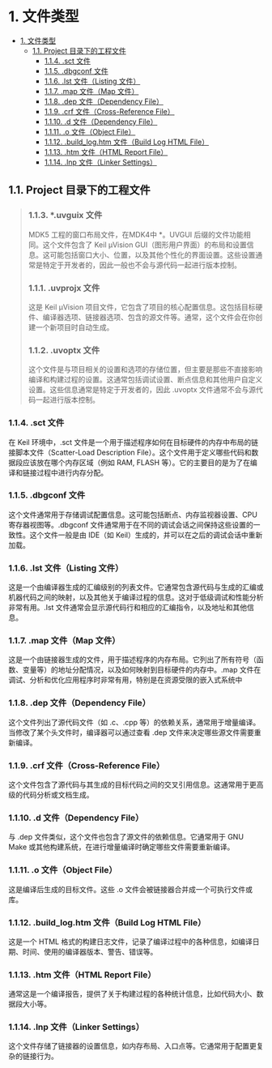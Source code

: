 # 1. 文件类型

- [1. 文件类型](#1-文件类型)
  - [1.1. Project 目录下的工程文件](#11-project-目录下的工程文件)
    - [1.1.4. .sct 文件](#114-sct-文件)
    - [1.1.5. .dbgconf 文件](#115-dbgconf-文件)
    - [1.1.6. .lst 文件（Listing 文件）](#116-lst-文件listing-文件)
    - [1.1.7. .map 文件（Map 文件）](#117-map-文件map-文件)
    - [1.1.8. .dep 文件（Dependency File）](#118-dep-文件dependency-file)
    - [1.1.9. .crf 文件（Cross-Reference File）](#119-crf-文件cross-reference-file)
    - [1.1.10. .d 文件（Dependency File）](#1110-d-文件dependency-file)
    - [1.1.11. .o 文件（Object File）](#1111-o-文件object-file)
    - [1.1.12. .build\_log.htm 文件（Build Log HTML File）](#1112-build_loghtm-文件build-log-html-file)
    - [1.1.13. .htm 文件（HTML Report File）](#1113-htm-文件html-report-file)
    - [1.1.14. .lnp 文件（Linker Settings）](#1114-lnp-文件linker-settings)


## 1.1. Project 目录下的工程文件
> ### 1.1.3. *.uvguix 文件
> MDK5 工程的窗口布局文件，在MDK4中 *。UVGUI 后缀的文件功能相同。这个文件包含了 Keil µVision GUI（图形用户界面）的布局和设置信息。这可能包括窗口大小、位置，以及其他个性化的界面设置。这些设置通常是特定于开发者的，因此一般也不会与源代码一起进行版本控制。
>
> ### 1.1.1. .uvprojx 文件
> 这是 Keil µVision 项目文件，它包含了项目的核心配置信息。这包括目标硬件、编译器选项、链接器选项、包含的源文件等。通常，这个文件会在你创建一个新项目时自动生成。
>
> ### 1.1.2. .uvoptx 文件
> 这个文件是与项目相关的设置和选项的存储位置，但主要是那些不直接影响编译和构建过程的设置。这通常包括调试设置、断点信息和其他用户自定义设置。这些信息通常是特定于开发者的，因此 .uvoptx 文件通常不会与源代码一起进行版本控制。
>
>
>

### 1.1.4. .sct 文件
在 Keil 环境中，.sct 文件是一个用于描述程序如何在目标硬件的内存中布局的链接脚本文件（Scatter-Load Description File）。这个文件用于定义哪些代码和数据段应该放在哪个内存区域（例如 RAM, FLASH 等）。它的主要目的是为了在编译和链接过程中进行内存分配。

### 1.1.5. .dbgconf 文件
这个文件通常用于存储调试配置信息。这可能包括断点、内存监视器设置、CPU 寄存器视图等。.dbgconf 文件通常用于在不同的调试会话之间保持这些设置的一致性。这个文件一般是由 IDE（如 Keil）生成的，并可以在之后的调试会话中重新加载。

### 1.1.6. .lst 文件（Listing 文件）
这是一个由编译器生成的汇编级别的列表文件。它通常包含源代码与生成的汇编或机器代码之间的映射，以及其他关于编译过程的信息。这对于低级调试和性能分析非常有用。.lst 文件通常会显示源代码行和相应的汇编指令，以及地址和其他信息。

### 1.1.7. .map 文件（Map 文件）
这是一个由链接器生成的文件，用于描述程序的内存布局。它列出了所有符号（函数、变量等）的地址分配情况，以及如何映射到目标硬件的内存中。.map 文件在调试、分析和优化应用程序时非常有用，特别是在资源受限的嵌入式系统中

### 1.1.8. .dep 文件（Dependency File）
这个文件列出了源代码文件（如 .c、.cpp 等）的依赖关系，通常用于增量编译。当修改了某个头文件时，编译器可以通过查看 .dep 文件来决定哪些源文件需要重新编译。

### 1.1.9. .crf 文件（Cross-Reference File）
这个文件包含了源代码与其生成的目标代码之间的交叉引用信息。这通常用于更高级的代码分析或文档生成。

### 1.1.10. .d 文件（Dependency File）
与 .dep 文件类似，这个文件也包含了源文件的依赖信息。它通常用于 GNU Make 或其他构建系统，在进行增量编译时确定哪些文件需要重新编译。

### 1.1.11. .o 文件（Object File）
这是编译后生成的目标文件。这些 .o 文件会被链接器合并成一个可执行文件或库。

### 1.1.12. .build_log.htm 文件（Build Log HTML File）
这是一个 HTML 格式的构建日志文件，记录了编译过程中的各种信息，如编译日期、时间、使用的编译器版本、警告、错误等。

### 1.1.13. .htm 文件（HTML Report File）
通常这是一个编译报告，提供了关于构建过程的各种统计信息，比如代码大小、数据段大小等。

### 1.1.14. .lnp 文件（Linker Settings）
这个文件存储了链接器的设置信息，如内存布局、入口点等。它通常用于配置更复杂的链接行为。

